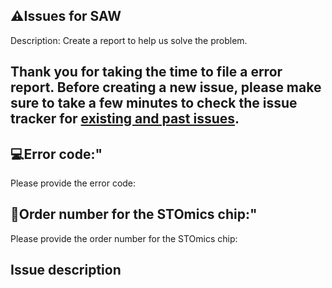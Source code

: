 ## ⚠️Issues for SAW
Description: Create a report to help us solve the problem.

## Thank you for taking the time to file a error report. Before creating a new issue, please make sure to take a few minutes to check the issue tracker for [existing and past issues](https://github.com/BGIResearch/SAW/issues).

## 💻Error code:"
Please provide the error code:



  
## 📝Order number for the STOmics chip:"
Please provide the order number for the STOmics chip:



## Issue description

